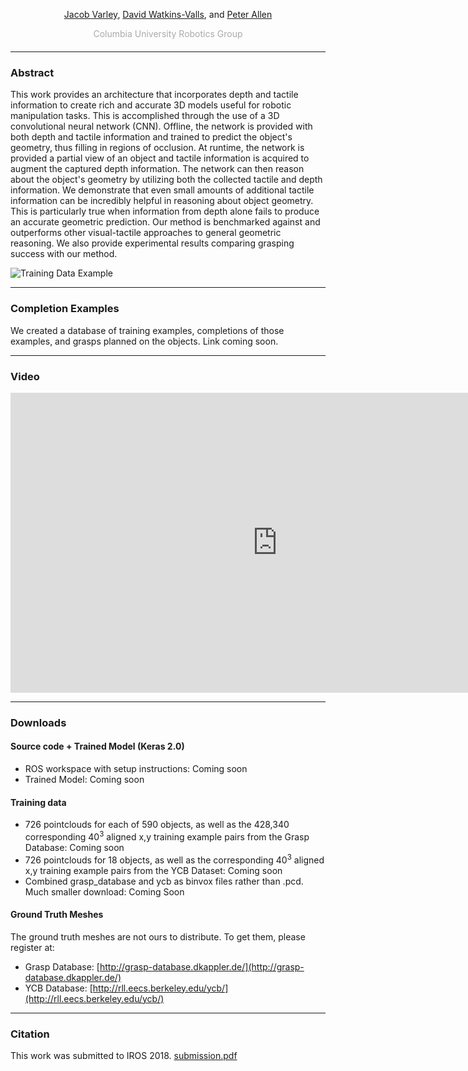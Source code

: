 <center>
  <!-- <h1>Multi-Modal Geometric Learning for Grasping and Manipulation</h1> -->
  <p><a target="_blank" href="http://www.cs.columbia.edu/~jvarley/">Jacob Varley<span class="glyphicon glyphicon-new-window" aria-hidden="true"></span></a>, <a target="_blank" href="http://davidwa.tkins.me">David Watkins-Valls<span class="glyphicon glyphicon-new-window" aria-hidden="true"></span></a>, and <a target="_blank" href="http://www.cs.columbia.edu/~allen/">Peter Allen<span class="glyphicon glyphicon-new-window" aria-hidden="true"></span></a><br>
  </p><p>
  </p><p style="color:#aaa; margin-bottom: 20px">Columbia University Robotics Group</p>
</center>

<hr />

### Abstract

This work provides an architecture that incorporates depth and tactile information to create rich and accurate 3D models useful for robotic manipulation tasks. This is accomplished through the use of a 3D convolutional neural network (CNN).  Offline, the network is provided with both depth and tactile information and trained to predict the object's geometry, thus filling in regions of occlusion.  At runtime, the network is provided a partial view of an object and tactile information is acquired to augment the captured depth information. The network can then reason about the object's geometry by utilizing both the collected tactile and depth information. We demonstrate that even small amounts of additional tactile information can be incredibly helpful in reasoning about object geometry. This is particularly true when information from depth alone fails to produce an accurate geometric prediction.  Our method is benchmarked against and outperforms other visual-tactile approaches to general geometric reasoning.  We also provide experimental results comparing grasping success with our method.

<img src="_images/TrainingDataFull" alt="Training Data Example" class="inline"/>

<hr />

### Completion Examples

We created a database of training examples, completions of those examples, and grasps planned on the objects. Link coming soon. 

<hr />

### Video

<iframe width="854" height="480" src="https://www.youtube.com/embed/R98JEqEps_U" frameborder="0" allow="autoplay; encrypted-media" allowfullscreen></iframe>

<hr />

### Downloads

#### Source code + Trained Model (Keras 2.0)

- ROS workspace with setup instructions: Coming soon
- Trained Model: Coming soon

#### Training data

- 726 pointclouds for each of 590 objects, as well as the 428,340 corresponding 40<sup>3</sup> aligned x,y training example pairs from the Grasp Database: Coming soon
- 726 pointclouds for 18 objects, as well as the corresponding 40<sup>3</sup> aligned x,y training example pairs from the YCB Dataset: Coming soon
- Combined grasp_database and ycb as binvox files rather than .pcd. Much smaller download: Coming Soon

#### Ground Truth Meshes
The ground truth meshes are not ours to distribute. To get them, please register at: 
- Grasp Database: [http://grasp-database.dkappler.de/](http://grasp-database.dkappler.de/)
- YCB Database: [http://rll.eecs.berkeley.edu/ycb/](http://rll.eecs.berkeley.edu/ycb/)

<hr />

### Citation
This work was submitted to IROS 2018. [submission.pdf](_files/submission.pdf)

